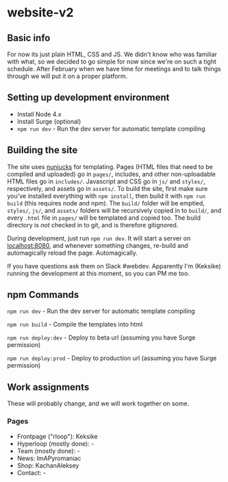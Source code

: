 # website-v2

## Basic info

For now its just plain HTML, CSS and JS. We didn't know who was familiar with what, so we decided to go simple for now since we're on such a tight schedule. After February when we have time for meetings and to talk things through we will put it on a proper platform.

## Setting up development environment
 - Install Node 4.x
 - Install Surge (optional)
 - `npm run dev` - Run the dev server for automatic template compiling


## Building the site
The site uses [nunjucks](http://mozilla.github.io/nunjucks/) for templating. Pages (HTML files that need to be compiled and uploaded) go in `pages/`, includes, and other non-uploadable HTML files go in `includes/`. Javascript and CSS go in `js/` and `styles/`, respectively, and assets go in `assets/`. To build the site, first make sure you've installed everything with `npm install`, then build it with `npm run build` (this requires node and npm). The `build/` folder will be emptied, `styles/`, `js/`, and `assets/` folders will be recursively copied in to `build/`, and every `.html` file in `pages/` will be templated and copied too. The build directory is *_not_* checked in to git, and is therefore gitignored.

During development, just run `npm run dev`. It will start a server on [localhost:8080](http://localhost:8080), and whenever something changes, re-build and automagically reload the page. Automagically.

If you have questions ask them on Slack #webdev. Apparently I'm (Keksike) running the development at this moment, so you can PM me too.

## npm Commands
`npm run dev` - Run the dev server for automatic template compiling

`npm run build` - Compile the templates into html

`npm run deploy:dev` - Deploy to beta url (assuming you have Surge permission)

`npm run deploy:prod` - Deploy to production url (assuming you have Surge permission)


## Work assignments
These will probably change, and we will work together on some.

### Pages
* Frontpage ("rloop"): Keksike
* Hyperloop (mostly done): -
* Team (mostly done): -
* News: ImAPyromaniac
* Shop: KachanAleksey
* Contact: -

